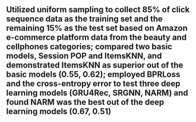 ## Utilized uniform sampling to collect 85% of click sequence data as the training set and the remaining 15% as the test set based on Amazon e-commerce platform data from the beauty and cellphones categories; compared two basic models, Session POP and ItemsKNN, and demonstrated ItemsKNN as superior out of the basic models (0.55, 0.62); employed BPRLoss and the cross-entropy error to test three deep learning models (GRU4Rec, SRGNN, NARM)  and found NARM was the best out of the deep learning models (0.67, 0.51)
